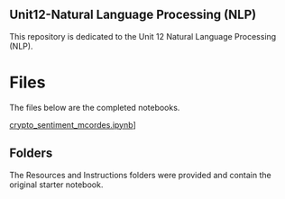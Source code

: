 ## Unit12-Natural Language Processing (NLP)

This repository is dedicated to the Unit 12 Natural Language Processing (NLP).


# Files

The files below are the completed notebooks.

[crypto_sentiment_mcordes.ipynb](https://github.com/mikecordes/Unit12-Homework/blob/main/crypto_sentiment_mcordes.ipynb "crypto_sentiment_mcordes.ipynb")]

## Folders

The Resources and Instructions folders were provided and contain the original starter notebook.
